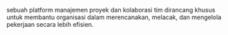 sebuah platform manajemen proyek dan kolaborasi tim
dirancang khusus untuk membantu organisasi dalam merencanakan, melacak, dan mengelola pekerjaan secara lebih efisien.

 
 
